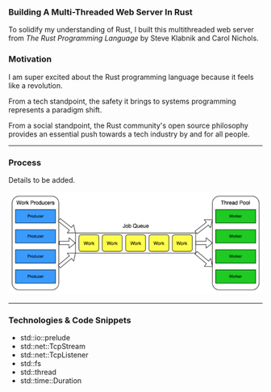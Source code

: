 ### Building A Multi-Threaded Web Server In Rust

To solidify my understanding of Rust, I built this multithreaded web server from *The Rust Programming Language* by Steve Klabnik and Carol Nichols.

### Motivation
I am super excited about the Rust programming language because it feels like a revolution.

From a tech standpoint, the safety it brings to systems programming represents a paradigm shift.    

From a social standpoint, the Rust community's open source philosophy provides an essential push towards a tech industry by and for all people.

---

### Process

Details to be added.

![Thread Pool Diagram](./img/threadpool-diagram.png)


---
### Technologies & Code Snippets

- std::io::prelude
- std::net::TcpStream
- std::net::TcpListener
- std::fs
- std::thread
- std::time::Duration